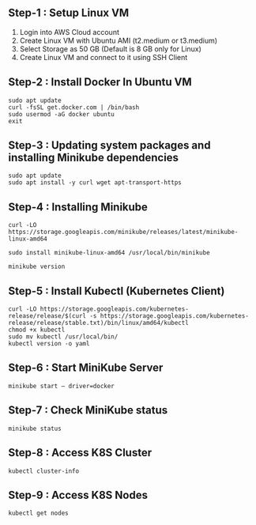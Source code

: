 ## Step-1 : Setup Linux VM

1) Login into AWS Cloud account
2) Create Linux VM with Ubuntu AMI (t2.medium or t3.medium)
3) Select Storage as 50 GB (Default is 8 GB only for Linux)
2) Create Linux VM and connect to it using SSH Client

## Step-2 : Install Docker In Ubuntu VM

```
sudo apt update
curl -fsSL get.docker.com | /bin/bash
sudo usermod -aG docker ubuntu 
exit
```
## Step-3 : Updating system packages and installing Minikube dependencies

```
sudo apt update
sudo apt install -y curl wget apt-transport-https

```

## Step-4 : Installing Minikube

```
curl -LO https://storage.googleapis.com/minikube/releases/latest/minikube-linux-amd64

sudo install minikube-linux-amd64 /usr/local/bin/minikube

minikube version
```

## Step-5 : Install Kubectl (Kubernetes Client)

```
curl -LO https://storage.googleapis.com/kubernetes-release/release/$(curl -s https://storage.googleapis.com/kubernetes-release/release/stable.txt)/bin/linux/amd64/kubectl
chmod +x kubectl
sudo mv kubectl /usr/local/bin/
kubectl version -o yaml
```

## Step-6 : Start MiniKube Server

```
minikube start — driver=docker
```

## Step-7 : Check MiniKube status

```
minikube status
```

## Step-8 : Access K8S Cluster

```
kubectl cluster-info
```

## Step-9 : Access K8S Nodes

```
kubectl get nodes
```


